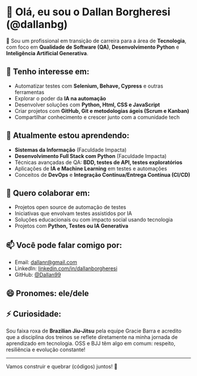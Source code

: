 # 👋 Olá, eu sou o Dallan Borgheresi (@dallanbg)

🎯 Sou um profissional em transição de carreira para a área de **Tecnologia**, com foco em **Qualidade de Software (QA)**, **Desenvolvimento Python** e **Inteligência Artificial Generativa**.

## 👀 Tenho interesse em:
- Automatizar testes com **Selenium, Behave, Cypress** e outras ferramentas
- Explorar o poder da **IA na automação**
- Desenvolver soluções com **Python, Html, CSS e JavaScript**
- Criar projetos com **GitHub, Git e metodologias ágeis (Scrum e Kanban)**
- Compartilhar conhecimento e crescer junto com a comunidade tech

## 🌱 Atualmente estou aprendendo:
- **Sistemas da Informação** (Faculdade Impacta)
- **Desenvolvimento Full Stack com Python** (Faculdade Impacta)
- Técnicas avançadas de QA: **BDD, testes de API, testes exploratórios**
- Aplicações de **IA e Machine Learning** em testes e automações
- Conceitos de **DevOps** e **Integração Contínua/Entrega Contínua (CI/CD)**

## 💞️ Quero colaborar em:
- Projetos open source de automação de testes
- Iniciativas que envolvam testes assistidos por IA
- Soluções educacionais ou com impacto social usando tecnologia
- Projetos com **Python, Testes ou IA Generativa**

## 📫 Você pode falar comigo por:
- Email: dallanr@gmail.com  
- LinkedIn: [linkedin.com/in/dallanborgheresi](https://www.linkedin.com/in/dallanborgheresi)  
- GitHub: [@Dallan99](https://github.com/Dallan99)

## 😄 Pronomes: ele/dele

## ⚡ Curiosidade:
Sou faixa roxa de **Brazilian Jiu-Jitsu** pela equipe Gracie Barra e acredito que a disciplina dos treinos se reflete diretamente na minha jornada de aprendizado em tecnologia. OSS e BJJ têm algo em comum: respeito, resiliência e evolução constante!

---

Vamos construir e quebrar (códigos) juntos! 🚀
